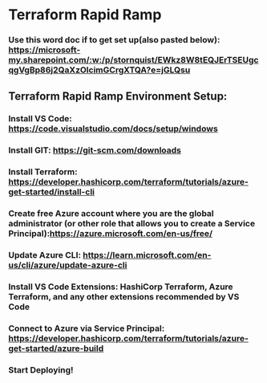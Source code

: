 # Terraform Rapid Ramp

### Use this word doc if to get set up(also pasted below): https://microsoft-my.sharepoint.com/:w:/p/stornquist/EWkz8W8tEQJErTSEUgcqgVgBp86j2QaXzOlcimGCrgXTQA?e=jGLQsu 

## Terraform Rapid Ramp Environment Setup:

### Install VS Code: https://code.visualstudio.com/docs/setup/windows  

### Install GIT: https://git-scm.com/downloads  

### Install Terraform: https://developer.hashicorp.com/terraform/tutorials/azure-get-started/install-cli  

### Create free Azure account where you are the global administrator (or other role that allows you to create a Service Principal):https://azure.microsoft.com/en-us/free/  

### Update Azure CLI: https://learn.microsoft.com/en-us/cli/azure/update-azure-cli  

### Install VS Code Extensions: HashiCorp Terraform, Azure Terraform, and any other extensions recommended by VS Code 

### Connect to Azure via Service Principal: https://developer.hashicorp.com/terraform/tutorials/azure-get-started/azure-build  

### Start Deploying! 